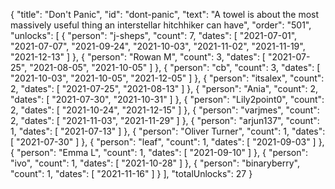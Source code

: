 {
  "title": "Don't Panic",
  "id": "dont-panic",
  "text": "A towel is about the most massively useful thing an interstellar hitchhiker can have",
  "order": "501",
  "unlocks": [
    {
      "person": "j-sheps",
      "count": 7,
      "dates": [
        "2021-07-01",
        "2021-07-07",
        "2021-09-24",
        "2021-10-03",
        "2021-11-02",
        "2021-11-19",
        "2021-12-13"
      ]
    },
    {
      "person": "Rowan M",
      "count": 3,
      "dates": [
        "2021-07-25",
        "2021-08-05",
        "2021-10-05"
      ]
    },
    {
      "person": "cb",
      "count": 3,
      "dates": [
        "2021-10-03",
        "2021-10-05",
        "2021-12-05"
      ]
    },
    {
      "person": "itsalex",
      "count": 2,
      "dates": [
        "2021-07-25",
        "2021-08-13"
      ]
    },
    {
      "person": "Ania",
      "count": 2,
      "dates": [
        "2021-07-30",
        "2021-10-31"
      ]
    },
    {
      "person": "Lily2point0",
      "count": 2,
      "dates": [
        "2021-10-24",
        "2021-12-15"
      ]
    },
    {
      "person": "varjmes",
      "count": 2,
      "dates": [
        "2021-11-03",
        "2021-11-29"
      ]
    },
    {
      "person": "arjun137",
      "count": 1,
      "dates": [
        "2021-07-13"
      ]
    },
    {
      "person": "Oliver Turner",
      "count": 1,
      "dates": [
        "2021-07-30"
      ]
    },
    {
      "person": "leaf",
      "count": 1,
      "dates": [
        "2021-09-03"
      ]
    },
    {
      "person": "Emma L",
      "count": 1,
      "dates": [
        "2021-09-10"
      ]
    },
    {
      "person": "ivo",
      "count": 1,
      "dates": [
        "2021-10-28"
      ]
    },
    {
      "person": "binaryberry",
      "count": 1,
      "dates": [
        "2021-11-16"
      ]
    }
  ],
  "totalUnlocks": 27
}